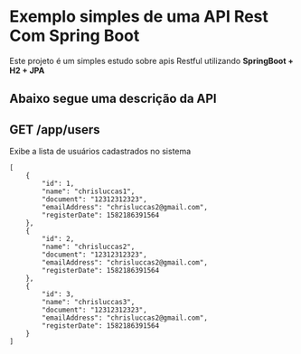 # Exemplo simples de uma API Rest Com Spring Boot 


Este projeto é um simples estudo sobre apis Restful utilizando **SpringBoot + H2 + JPA** 

## Abaixo segue uma descrição da API

## GET /app/users

Exibe a lista de usuários cadastrados no sistema

```
[
    {
        "id": 1,
        "name": "chrisluccas1",
        "document": "12312312323",
        "emailAddress": "chrisluccas2@gmail.com",
        "registerDate": 1582186391564
    },
    {
        "id": 2,
        "name": "chrisluccas2",
        "document": "12312312323",
        "emailAddress": "chrisluccas2@gmail.com",
        "registerDate": 1582186391564
    },
    {
        "id": 3,
        "name": "chrisluccas3",
        "document": "12312312323",
        "emailAddress": "chrisluccas2@gmail.com",
        "registerDate": 1582186391564
    }
]
```